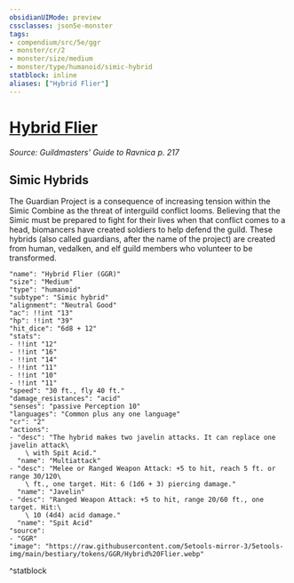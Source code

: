 ```yaml
---
obsidianUIMode: preview
cssclasses: json5e-monster
tags:
- compendium/src/5e/ggr
- monster/cr/2
- monster/size/medium
- monster/type/humanoid/simic-hybrid
statblock: inline
aliases: ["Hybrid Flier"]
---
```

# [Hybrid Flier](Mechanics\bestiary\humanoid/hybrid-flier-ggr.md)
*Source: Guildmasters' Guide to Ravnica p. 217*  

## Simic Hybrids

The Guardian Project is a consequence of increasing tension within the Simic Combine as the threat of interguild conflict looms. Believing that the Simic must be prepared to fight for their lives when that conflict comes to a head, biomancers have created soldiers to help defend the guild. These hybrids (also called guardians, after the name of the project) are created from human, vedalken, and elf guild members who volunteer to be transformed.

```statblock
"name": "Hybrid Flier (GGR)"
"size": "Medium"
"type": "humanoid"
"subtype": "Simic hybrid"
"alignment": "Neutral Good"
"ac": !!int "13"
"hp": !!int "39"
"hit_dice": "6d8 + 12"
"stats":
- !!int "12"
- !!int "16"
- !!int "14"
- !!int "11"
- !!int "10"
- !!int "11"
"speed": "30 ft., fly 40 ft."
"damage_resistances": "acid"
"senses": "passive Perception 10"
"languages": "Common plus any one language"
"cr": "2"
"actions":
- "desc": "The hybrid makes two javelin attacks. It can replace one javelin attack\
    \ with Spit Acid."
  "name": "Multiattack"
- "desc": "Melee or Ranged Weapon Attack: +5 to hit, reach 5 ft. or range 30/120\
    \ ft., one target. Hit: 6 (1d6 + 3) piercing damage."
  "name": "Javelin"
- "desc": "Ranged Weapon Attack: +5 to hit, range 20/60 ft., one target. Hit:\
    \ 10 (4d4) acid damage."
  "name": "Spit Acid"
"source":
- "GGR"
"image": "https://raw.githubusercontent.com/5etools-mirror-3/5etools-img/main/bestiary/tokens/GGR/Hybrid%20Flier.webp"
```
^statblock